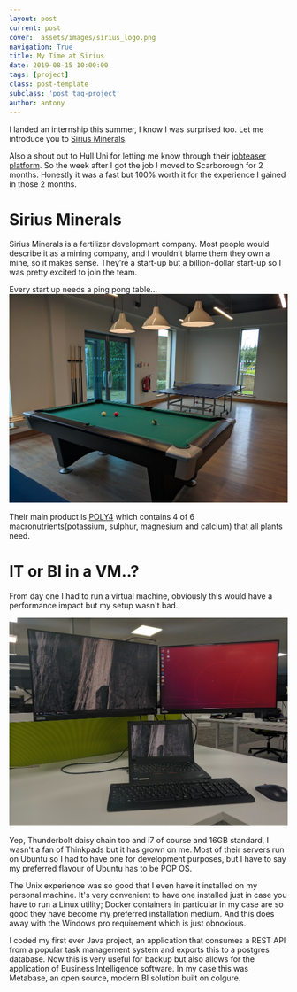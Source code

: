 ```yaml
---
layout: post
current: post
cover:  assets/images/sirius_logo.png
navigation: True
title: My Time at Sirius
date: 2019-08-15 10:00:00
tags: [project]
class: post-template
subclass: 'post tag-project'
author: antony
---
```


I landed an internship this summer, I know I was surprised too. Let me introduce you to [Sirius Minerals](#Sirius).

Also a shout out to Hull Uni for letting me know through their [jobteaser platform](https://hull.jobteaser.com "Job Teaser"). So the week after I got the job I moved to Scarborough for 2 months. Honestly it was a fast but 100% worth it for the experience I gained in those 2 months. <a name="Sirius"></a>

# Sirius Minerals
Sirius Minerals is a fertilizer development company. Most people would describe it as a mining company, and I wouldn’t blame them they own a mine, so it makes sense. They’re a start-up but a billion-dollar start-up so I was pretty excited to join the team.
<div style ="text-align:centre">Every start up needs a ping pong table...</div>
<img src="assets/images/sirius_social.jpg" alt="Social Space">

Their main product is [POLY4]( https://www.poly4.com) which contains 4 of 6 macronutrients(potassium, sulphur, magnesium and calcium) that all plants need. 
# IT or BI in a VM..?
From day one I had to run a virtual machine, obviously this would have a performance impact but my setup wasn't bad..
<p><img src="assets/images/sirius_setup.jpg#full" alt="My Setup"></p>
Yep, Thunderbolt daisy chain too and i7 of course and 16GB standard, I wasn't a fan of Thinkpads but it has grown on me. Most of their servers run on Ubuntu so I had to have one for development purposes, but I have to say my preferred flavour of Ubuntu has to be POP OS. 


The Unix experience was so good that I even have it installed on my personal machine. It's very convenient to have one installed just in case you have to run a Linux utility; Docker containers in particular in my case are so good they have become my preferred installation medium. And this does away with the Windows pro requirement which is just obnoxious.

I coded my first ever Java project, an application that consumes a REST API from a popular task management system and exports this to a postgres database. Now this is very useful for backup but also allows for the application of Business Intelligence software. In my case this was Metabase, an open source, modern BI solution built on colgure.